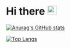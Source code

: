 <h1>
  Hi there
  <img src="https://em-content.zobj.net/source/microsoft-teams/363/waving-hand_1f44b.png" width=25 />
</h1>

[![Anurag's GitHub stats](https://github-readme-stats.vercel.app/api?username=found-cake&count_private=true&hide=issues&custom_title=Github%20Stats&hide_rank=true)](#)

[![Top Langs](https://github-readme-stats.vercel.app/api/top-langs/?username=found-cake&layout=compact&langs_count=6)](#)
